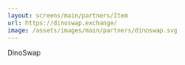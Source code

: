 ```yaml
---
layout: screens/main/partners/Item
url: https://dinoswap.exchange/
image: /assets/images/main/partners/dinoswap.svg
---
```


DinoSwap